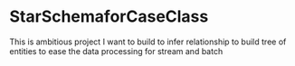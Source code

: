 # StarSchemaforCaseClass
This is ambitious project I want to build to infer relationship to build tree of entities to ease the data processing for stream and batch 
